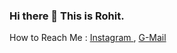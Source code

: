 ### Hi there 👋 This is Rohit.

How to Reach Me : [Instagram ](https://www.instagram.com/ro_hit_1305/) , [G-Mail](rohitsabat2000@gmail.com) 


